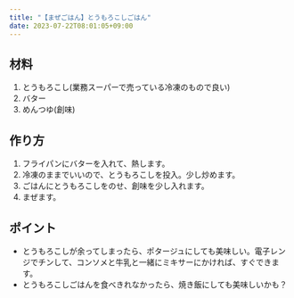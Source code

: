 ```yaml
---
title: "【まぜごはん】とうもろこしごはん"
date: 2023-07-22T08:01:05+09:00
---
```


## 材料

1. とうもろこし(業務スーパーで売っている冷凍のもので良い)
1. バター
1. めんつゆ(創味)

## 作り方

1. フライパンにバターを入れて、熱します。
1. 冷凍のままでいいので、とうもろこしを投入。少し炒めます。
1. ごはんにとうもろこしをのせ、創味を少し入れます。
1. まぜます。

## ポイント

* とうもろこしが余ってしまったら、ポタージュにしても美味しい。電子レンジでチンして、コンソメと牛乳と一緒にミキサーにかければ、すぐできます。
* とうもろこしごはんを食べきれなかったら、焼き飯にしても美味しいかも？
